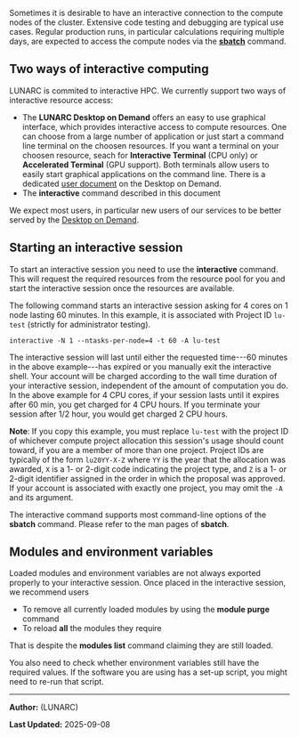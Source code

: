 Sometimes it is desirable to have an interactive connection to the compute nodes of the cluster. Extensive code testing and debugging are typical use cases. Regular production runs, in particular calculations requiring multiple days, are expected to access the compute nodes via the [**sbatch**](../submitting_jobs/manual_basic_job) command.

## Two ways of interactive computing
LUNARC is commited to interactive HPC.  We currently support two ways of interactive resource access:

* The **LUNARC Desktop on Demand** offers an easy to use graphical interface, which provides interactive access to compute resources.  One can choose from a large number of application or just start a command line terminal on the choosen resources.  If you want a terminal on your choosen resource, seach for **Interactive Terminal** (CPU only) or **Accelerated Terminal** (GPU support).  Both terminals allow users to easily start graphical applications on the command line.  There is a dedicated [user document](../../getting_started/gfxlauncher) on the Desktop on Demand.
* The **interactive** command described in this document

We expect most users, in particular new users of our services to be better served by the [Desktop on Demand](../../getting_started/gfxlauncher).


## Starting an interactive session

To start an interactive session you need to use the **interactive** command. This will request the required resources from the resource pool for you and start the interactive session once the resources are available.

The following command starts an interactive session asking for 4 cores on 1 node lasting 60 minutes. In this example, it is associated with Project ID `lu-test` (strictly for administrator testing).

    interactive -N 1 --ntasks-per-node=4 -t 60 -A lu-test

The interactive session will last until either the requested time---60 minutes in the above example---has expired or you manually exit the interactive shell. Your account will be charged according to the wall time duration of your interactive session, independent of the amount of computation you do. In the above example for 4 CPU cores, if your session lasts until it expires after 60 min, you get charged for 4 CPU hours. If you terminate your session after 1/2 hour, you would get charged 2 CPU hours.

**Note**: If you copy this example, you must replace `lu-test` with the project ID of whichever compute project allocation this session's usage should count toward, if you are a member of more than one project. Project IDs are typically of the form `lu20YY-X-Z` where `YY` is the year that the allocation was awarded, `X` is a 1- or 2-digit code indicating the project type, and `Z` is a 1- or 2-digit identifier assigned in the order in which the proposal was approved. If your account is associated with exactly one project, you may omit the `-A` and its argument.

The interactive command supports most command-line options of the **sbatch** command. Please refer to the man pages of **sbatch**.

## Modules and environment variables

Loaded modules and environment variables are not always exported properly to your interactive session. Once placed in the interactive session, we recommend users

 * To remove all currently loaded modules by using the **module purge** command
 * To reload **all** the modules they require

That is despite the **modules list** command claiming they are still loaded.

You also need to check whether environment variables still have the required values. If the software you are using has a set-up script, you might need to re-run that script.

---

**Author:**
(LUNARC)

**Last Updated:**
2025-09-08

